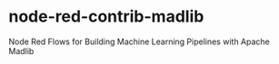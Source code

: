 # node-red-contrib-madlib
Node Red Flows for Building Machine Learning Pipelines with Apache Madlib
